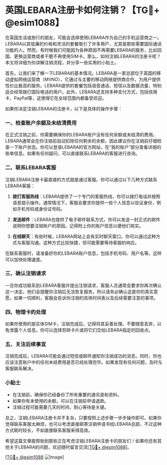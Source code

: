 # 英国LEBARA注册卡如何注销？【TG💪+ @esim1088】

在英国生活或旅行的朋友，可能会选择使用LEBARA作为自己的手机运营商之一。LEBARA以其低廉的价格和灵活的套餐吸引了许多用户，尤其是那些需要国际通话功能的人。然而，有时候我们可能因为各种原因不再需要LEBARA的服务，比如回国、更换运营商或者干脆不再使用SIM卡。那么，如何注销LEBARA的注册卡呢？本文将详细为你讲解注销流程，并分享一些实用的小贴士。

首先，让我们来了解一下LEBARA的基本情况。LEBARA是一家总部位于英国的移动虚拟网络运营商（MVNO），它通过与主要的移动网络提供商合作，为用户提供性价比极高的服务。LEBARA提供的套餐包括语音通话、短信以及数据流量，特别适合经常拨打国际电话的用户。此外，LEBARA还支持多种支付方式，包括信用卡、PayPal等，这使得它在全球范围内都备受欢迎。

如果你决定注销LEBARA的注册卡，以下是具体的操作步骤：

### 一、检查账户余额及未结清费用

在正式注销之前，你需要确保你的LEBARA账户没有任何余额或未结清的费用。LEBARA通常会在你注销前自动扣除任何剩余的余额，因此建议你在注销前仔细检查一下账户状态。你可以登录LEBARA的官方网站，在“我的账户”部分查看详细的账单信息。如果有任何疑问，可以直接联系LEBARA的客服进行咨询。

### 二、联系LEBARA客服

注销LEBARA注册卡最直接的方式就是通过客服。你可以通过以下几种方式联系LEBARA客服：

1. **拨打客服热线**：LEBARA提供了一个专门的客服热线，你可以拨打电话并按照语音提示操作。通常情况下，客服会要求你提供一些个人信息以验证身份，例如手机号码或身份证号码。

2. **发送邮件**：LEBARA也提供了电子邮件联系方式，你可以发送一封正式的邮件说明你想要注销账户的原因。记得附上你的账户信息以便他们核实。

3. **在线聊天**：有些时候，LEBARA网站上会有实时聊天窗口，你可以通过这种方式与客服沟通。这种方式比较快捷，但可能需要等待客服的响应。

在联系客服时，请准备好你的LEBARA账户信息，包括手机号码、用户名等。这样可以加快处理速度。

### 三、确认注销请求

一旦你成功联系到LEBARA客服并提出注销请求，客服人员通常会要求你再次确认这一决定。他们会提醒你注销后无法恢复服务，所以请务必确认这是你的真实意愿。如果一切顺利，客服会告诉你注销的具体时间表以及后续需要注意的事项。

### 四、物理卡的处理

如果你使用的是实体SIM卡，注销完成后，记得将其妥善处理。不要随意丢弃，以免泄露个人信息。你可以选择剪碎卡片或将它们交给LEBARA指定的回收点。

### 五、关注后续事宜

注销完成后，LEBARA可能会通过短信或邮件通知你注销成功的消息。同时，你也应该注意账户中的任何未结费用是否已经处理完毕。如果发现有任何问题，及时与客服联系解决。

### 小贴士

- 在注销前，确保你已经备份了所有重要的通讯录和资料。
- 如果你有未使用的余额，可以在注销前申请退款。
- 注销过程可能需要几天的时间，耐心等待是关键。

总之，注销LEBARA注册卡并不复杂，只要按照上述步骤一步步操作即可。如果你觉得联系客服太麻烦，也可以考虑直接邮寄注销申请书给LEBARA总部，不过这种方式耗时较长，不如直接联系客服来得高效。

希望这篇文章能帮助到那些正在考虑注销LEBARA注册卡的朋友们！如果你还有其他关于LEBARA的问题，欢迎随时留言交流[[TG💪+ @esim1088](https://t.me/s/esim1088)]。

[[TG💪+ @esim1088](https://t.me/s/esim1088) ![Image](https://i.postimg.cc/4NQfJmqS/Snipaste-2025-05-13-00-14-12.png)]